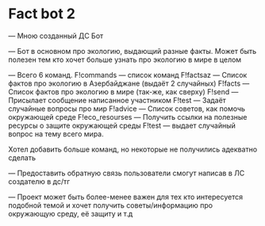 # Fact bot 2
— Мною созданный ДС Бот

— Бот в основном про экологию, выдающий разные факты. Может быть полезен тем кто хочет больше узнать про экологию в мире в целом

— Всего 6 команд.
F!commands — список команд
F!factsaz — Список фактов про экологию в Азербайджане (выдаёт 2 случайных)
F!facts — Список фактов про экологию в мире (так-же, как сверху)
F!send — Присылает сообщение написанное участником
F!test — Задаёт случайные вопросы про мир
F!advice — Список советов, как помочь окружающей среде
F!eco_resourses — Получить ссылки на полезные ресурсы о защите окружающей среды
F!test — выдает случайный вопрос на тему всего мира.

Хотел добавить больше команд, но некоторые не получились адекватно сделать


— Предоставить обратную связь пользователи смогут написав в ЛС создателю в дс/тг

— Проект может быть более-менее важен для тех кто интересуется подобной темой и хочет получить советы/информацию про окружающую среду, её защиту и т.д
